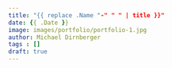 ```yaml
---
title: "{{ replace .Name "-" " " | title }}"
date: {{ .Date }}
image: images/portfolio/portfolio-1.jpg
author: Michael Dirnberger
tags : []
draft: true
---
```

